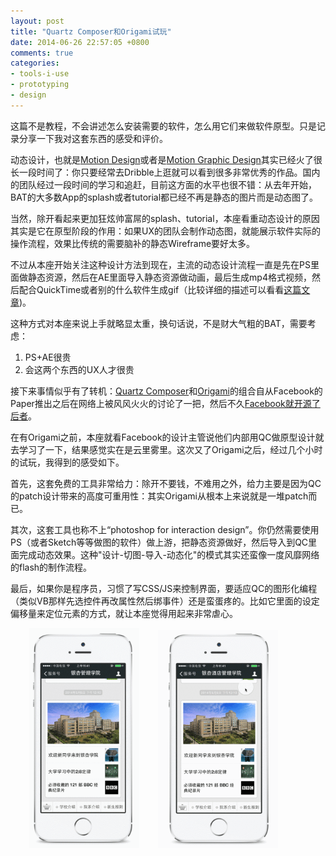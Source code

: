 ```yaml
---
layout: post
title: "Quartz Composer和Origami试玩"
date: 2014-06-26 22:57:05 +0800
comments: true
categories: 
- tools-i-use
- prototyping
- design
---
```


这篇不是教程，不会讲述怎么安装需要的软件，怎么用它们来做软件原型。只是记录分享一下我对这套东西的感受和评价。

动态设计，也就是[Motion Design](http://v.youku.com/v_show/id_XMzIyNTk1NTMy.html)或者是[Motion Graphic Design](http://en.wikipedia.org/wiki/Motion_graphic_design)其实已经火了很长一段时间了：你只要经常去Dribble上逛就可以看到很多非常优秀的作品。国内的团队经过一段时间的学习和追赶，目前这方面的水平也很不错：从去年开始，BAT的大多数App的splash或者tutorial都已经不再是静态的图片而是动态图了。

当然，除开看起来更加狂炫帅富屌的splash、tutorial，本座看重动态设计的原因其实是它在原型阶段的作用：如果UX的团队会制作动态图，就能展示软件实际的操作流程，效果比传统的需要脑补的静态Wireframe要好太多。

不过从本座开始关注这种设计方法到现在，主流的动态设计流程一直是先在PS里面做静态资源，然后在AE里面导入静态资源做动画，最后生成mp4格式视频，然后配合QuickTime或者别的什么软件生成gif（比较详细的描述可以看看[这篇文章](http://www.uisdc.com/the-internet-motion-graphic))。

这种方式对本座来说上手就略显太重，换句话说，不是财大气粗的BAT，需要考虑：

1. PS+AE很贵
2. 会这两个东西的UX人才很贵

接下来事情似乎有了转机：[Quartz Composer](http://quartzcomposer.com/)和[Origami](http://facebook.github.io/origami/)的组合自从Facebook的Paper推出之后在网络上被风风火火的讨论了一把，然后不久[Facebook就开源了后者](http://www.fastcodesign.com/3025932/facebook-develops-a-photoshop-for-interaction-design-and-its-free-for-anyone-to-use)。

在有Origami之前，本座就看Facebook的设计主管说他们内部用QC做原型设计就去学习了一下，结果感觉实在是云里雾里。这次又了Origami之后，经过几个小时的试玩，我得到的感受如下。

首先，这套免费的工具非常给力：除开不要钱，不难用之外，给力主要是因为QC的patch设计带来的高度可重用性：其实Origami从根本上来说就是一堆patch而已。

其次，这套工具也称不上“photoshop for interaction design”。你仍然需要使用PS（或者Sketch等等做图的软件）做上游，把静态资源做好，然后导入到QC里面完成动态效果。这种"设计-切图-导入-动态化"的模式其实还蛮像一度风靡网络的flash的制作流程。

最后，如果你是程序员，习惯了写CSS/JS来控制界面，要适应QC的图形化编程（类似VB那样先选控件再改属性然后绑事件）还是蛮蛋疼的。比如它里面的设定偏移量来定位元素的方式，就让本座觉得用起来非常虐心。
<p><img src="/downloads/images/2014_06/qc_yx_intro.gif" title="intro" alt="Don't touch me" width="35%" style="margin-left:30px"><img src="/downloads/images/2014_06/qc_yx_bd.gif" title="bd" alt="Don't touch me" width="38%" style="margin-left:30px"></p>
